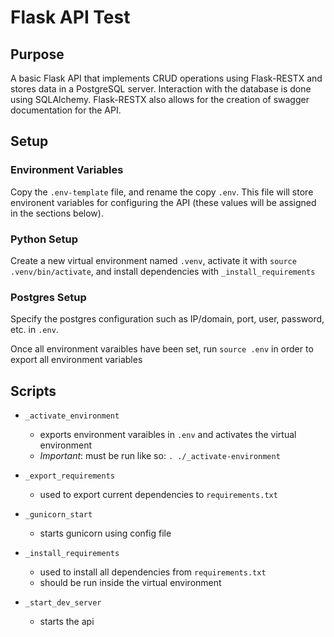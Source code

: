# Flask API Test

## Purpose
A basic Flask API that implements CRUD operations using Flask-RESTX and stores
data in a PostgreSQL server. Interaction with the database is done using
SQLAlchemy. Flask-RESTX also allows for the creation of swagger documentation
for the API.

## Setup

### Environment Variables
Copy the `.env-template` file, and rename the copy `.env`. This file will store
environent variables for configuring the API (these values will be assigned in
the sections below).

### Python Setup
Create a new virtual environment named `.venv`, activate it with `source .venv/bin/activate`, and install dependencies with `_install_requirements`

### Postgres Setup
Specify the postgres configuration such as IP/domain, port, user, password, etc.
in `.env`. 

Once all environment varaibles have been set, run `source .env` in order to
export all environment variables

## Scripts
* `_activate_environment`
    * exports environment varaibles in `.env` and activates the virtual environment
    * _Important_: must be run like so: `. ./_activate-environment`

* `_export_requirements`
    * used to export current dependencies to `requirements.txt`

* `_gunicorn_start`
    * starts gunicorn using config file

* `_install_requirements`
    * used to install all dependencies from `requirements.txt`
    * should be run inside the virtual environment

* `_start_dev_server`
    * starts the api
